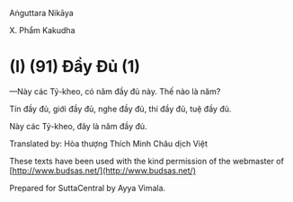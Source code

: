 Aṅguttara Nikāya

X. Phẩm Kakudha

# (I) (91) Ðầy Ðủ (1)

—Này các Tỷ-kheo, có năm đầy đủ này. Thế nào là năm?

Tín đầy đủ, giới đầy đủ, nghe đầy đủ, thí đầy đủ, tuệ đầy đủ.

Này các Tỷ-kheo, đây là năm đầy đủ.

Translated by: Hòa thượng Thích Minh Châu dịch Việt

These texts have been used with the kind permission of the webmaster of [http://www.budsas.net/](http://www.budsas.net/)

Prepared for SuttaCentral by Ayya Vimala.